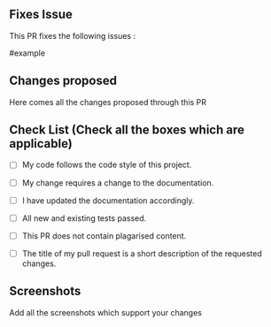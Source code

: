 <!--Type in all the issues that has been fixed through this pull request ex : #1 -->

## Fixes Issue

This PR fixes the following issues :

#example

<!--Write down all the changes made-->
## Changes proposed

Here comes all the changes proposed through this PR

<!--Check all the boxes which are aplicable to check the box correct follow the following conventions-->
<!--
[x] - Correct
[X] - Correct
-->

## Check List (Check all the boxes which are applicable)<!--Follow above conventions to check the box-->

- [ ] My code follows the code style of this project.
- [ ] My change requires a change to the documentation.
- [ ] I have updated the documentation accordingly.
- [ ] All new and existing tests passed.
- [ ] This PR does not contain plagarised content.
- [ ] The title of my pull request is a short description of the requested changes.


<!--Add screen shots of the changed output-->
## Screenshots 
Add all the screenshots which support your changes
